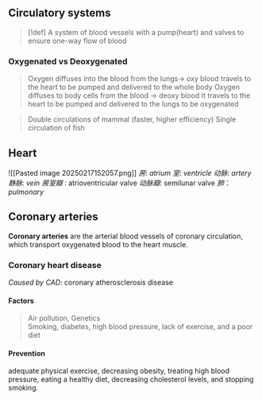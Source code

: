 ## Circulatory systems
> [!def] 
> A system of blood vessels with a pump(heart) and valves to ensure one-way flow of blood

### Oxygenated vs Deoxygenated
> Oxygen diffuses into the blood from the lungs-> oxy blood
> travels to the heart to be pumped and delivered to the whole body
> Oxygen diffuses to body cells from the blood -> deoxy blood
> It travels to the heart to be pumped and delivered to the lungs to be oxygenated

>  Double circulations of mammal (faster, higher efficiency)
 > Single circulation of fish

## Heart
![[Pasted image 20250217152057.png]]
*房*: *atrium*
*室*: *ventricle*
*动脉*: *artery*
*静脉*: *vein*
*房室瓣* : atrioventricular valve 
*动脉瓣*: semilunar valve
*肺*：*pulmonary*

## Coronary arteries
**Coronary arteries** are the arterial blood vessels of coronary circulation, which transport oxygenated blood to the heart muscle.
### Coronary heart disease
_Caused by CAD_: coronary atherosclerosis disease
#### Factors
> Air pollution, Genetics  
> Smoking, diabetes, high blood pressure, lack of exercise, and a poor diet
#### Prevention 
adequate physical exercise, decreasing obesity, treating high blood pressure, eating a healthy diet, decreasing cholesterol levels, and stopping smoking.

